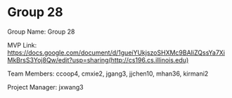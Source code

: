# Group 28
Group Name: Group 28

MVP Link: https://docs.google.com/document/d/1gueiYUkjszoSHXMc9BAIiZQssYa7XiMkBrsS3Yoj8Qw/edit?usp=sharing(http://cs196.cs.illinois.edu)

Team Members: ccoop4, cmxie2, jgang3, jjchen10, mhan36, kirmani2

Project Manager: jxwang3
